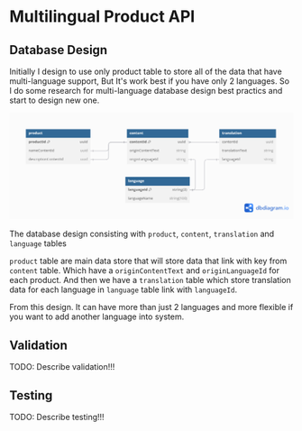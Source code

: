 # Multilingual Product API

## Database Design
Initially I design to use only product table to store all of the data that have multi-language support, But It's work best if you have only 2 languages. So I do some research for multi-language database design best practics and start to design new one.

![db design image](./Multilingual%20Product%20Design.png)

The database design consisting with `product`, `content`, `translation` and `language` tables

`product` table are main data store that will store data that link with key from `content` table. Which have a `originContentText` and `originLanguageId` for each product. And then we have a `translation` table which store translation data for each language in `language` table link with `languageId`.

From this design. It can have more than just 2 languages and more flexible if you want to add another language into system.

## Validation
TODO: Describe validation!!!

## Testing
TODO: Describe testing!!!